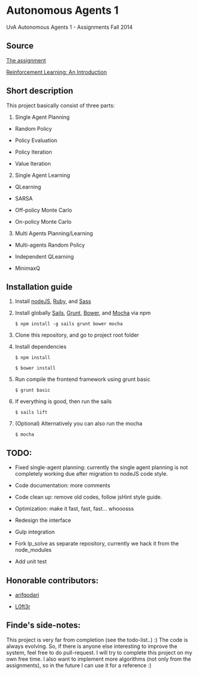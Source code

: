 # Autonomous Agents 1

UvA Autonomous Agents 1 - Assignments Fall 2014

## Source

[The assignment](http://blackboard.uva.nl/bbcswebdav/pid-5199313-dt-content-rid-6850244_1/courses/2318N001.52041AUA6Y.S1.1.2014/aa_assignments.pdf)

[Reinforcement Learning: An Introduction](http://webdocs.cs.ualberta.ca/~sutton/book/ebook/the-book.html)

## Short description

This project basically consist of three parts:

1. Single Agent Planning

  * Random Policy
  
  * Policy Evaluation
  
  * Policy Iteration
  
  * Value Iteration
  
2. Single Agent Learning

  * QLearning
  
  * SARSA
  
  * Off-policy Monte Carlo
  
  * On-policy Monte Carlo
  
3. Multi Agents Planning/Learning

  * Multi-agents Random Policy
  
  * Independent QLearning
  
  * MinimaxQ
 
## Installation guide

1. Install [nodeJS](http://nodejs.org/), [Ruby](https://www.ruby-lang.org/en/), and [Sass](https://www.ruby-lang.org/en/)

2. Install globally [Sails](http://sailsjs.org/#/), [Grunt](http://gruntjs.com/), [Bower](http://bower.io/), and [Mocha](http://mochajs.org/) via npm
    
    `$ npm install -g sails grunt bower mocha`

3. Clone this repository, and go to project root folder

4. Install dependencies
    
    `$ npm install`
    
    `$ bower install`
    
5. Run compile the frontend framework using grunt basic
    
    `$ grunt basic`
    
6. If everything is good, then run the sails
    
    `$ sails lift`
    
7. (Optional) Alternatively you can also run the mocha
    
    `$ mocha`
    
  
## TODO:

* Fixed single-agent planning: currently the single agent planning is not completely working due after migration to nodeJS code style.

* Code documentation: more comments

* Code clean up: remove old codes, follow jsHint style guide.

* Optimization: make it fast, fast, fast... whooosss

* Redesign the interface

* Gulp integration
 
* Fork lp_solve as separate repository, currently we hack it from the node_modules

* Add unit test

## Honorable contributors:

* [arifqodari](https://github.com/arifqodari)

* [L0ft3r](https://github.com/l0ft3r)

## Finde's side-notes:
This project is very far from completion (see the todo-list..) :)
The code is always evolving.
So, if there is anyone else interesting to improve the system, feel free to do pull-request.
I will try to complete this project on my own free time.
I also want to implement more algorithms (not only from the assignments), so in the future I can use it for a reference :)
